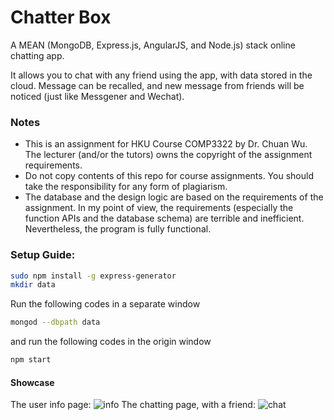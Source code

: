 # Chatter Box
A MEAN (MongoDB, Express.js, AngularJS, and Node.js) stack online chatting app.

It allows you to chat with any friend using the app, with data stored in the cloud. Message can be recalled, and new message from friends will be noticed (just like Messgener and Wechat).

### Notes
* This is an assignment for HKU Course COMP3322 by Dr. Chuan Wu. The lecturer (and/or the tutors) owns the copyright of the assignment requirements.
* Do not copy contents of this repo for course assignments. You should take the responsibility for any form of plagiarism.
* The database and the design logic are based on the requirements of the assignment. In my point of view, the requirements (especially the function APIs and the database schema) are terrible and inefficient. Nevertheless, the program is fully functional.

### Setup Guide:
```Bash
sudo npm install -g express-generator
mkdir data
```
Run the following codes in a separate window
```Bash
mongod --dbpath data
```
and run the following codes in the origin window
```Bash
npm start
```

#### Showcase
The user info page:
![info](https://github.com/irsisyphus/pictures/raw/master/chatter-box/info.png "info")
The chatting page, with a friend:
![chat](https://github.com/irsisyphus/pictures/raw/master/chatter-box/chat.png "chat")
